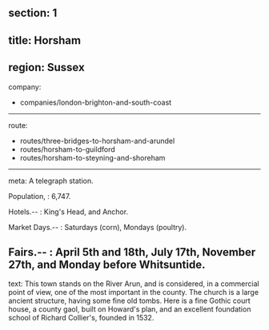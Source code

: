 section: 1
----
title: Horsham
----
region: Sussex
----
company:
- companies/london-brighton-and-south-coast
----
route:
- routes/three-bridges-to-horsham-and-arundel
- routes/horsham-to-guildford
- routes/horsham-to-steyning-and-shoreham
----
meta: A telegraph station.

Population,
: 6,747.

Hotels.--
: King's Head, and Anchor.

Market Days.--
: Saturdays (corn), Mondays (poultry).

Fairs.--
: April 5th and 18th, July 17th, November 27th, and Monday before Whitsuntide.
----
text: This town stands on the River Arun, and is considered, in a commercial point of view, one of the most important in the county. The church is a large ancient structure, having some fine old tombs. Here is a fine Gothic court house, a county gaol, built on Howard's plan, and an excellent foundation school of Richard Collier's, founded in 1532.